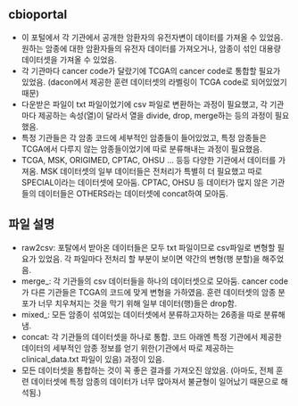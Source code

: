 ## cbioportal
+ 이 포털에서 각 기관에서 공개한 암환자의 유전자변이 데이터를 가져올 수 있었음. 원하는 암종에 대한 암환자들의 유전자 데이터를 가져오거나, 암종이 섞인 대용량 데이터셋을 가져올 수 있었음.
+ 각 기관마다 cancer code가 달랐기에 TCGA의 cancer code로 통합할 필요가 있었음. (dacon에서 제공한 훈련 데이터셋의 라벨링이 TCGA code로 되어있었기 때문)
+ 다운받은 파일이 txt 파일이었기에 csv 파일로 변환하는 과정이 필요했고, 각 기관마다 제공하는 속성(열)이 달라서 열을 divide, drop, merge하는 등의 과정이 필요했음.
+ 특정 기관들은 각 암종 코드에 세부적인 암종들이 들어있었고, 특정 암종들은 TCGA에서 다루지 않는 암종들이었기에 따로 분류해내는 과정이 필요했음.
+ TCGA, MSK, ORIGIMED, CPTAC, OHSU ... 등등 다양한 기관에서 데이터를 가져옴. MSK 데이터셋의 일부 데이터들은 전처리가 특별히 더 필요했고 따로 SPECIAL이라는 데이터셋에 모아둠. CPTAC, OHSU 등 데이터가 많지 않은 기관들의 데이터들은 OTHERS라는 데이터셋에 concat하여 모아둠.

## 파일 설명
+ raw2csv: 포탈에서 받아온 데이터들은 모두 txt 파일이므로 csv파일로 변형할 필요가 있었음. 각 파일마다 전처리 할 부분이 보이면 약간의 변형(행 분할)을 해주었음.
+ merge_: 각 기관들의 csv 데이터들을 하나의 데이터셋으로 모아둠. cancer code가 다른 기관들은 TCGA의 코드에 맞게 변형을 가하였음. 훈련 데이터셋의 암종 분포가 너무 치우쳐지는 것을 막기 위해 일부 데이터(행)들은 drop함.
+ mixed_: 모든 암종이 섞여있는 데이터셋에서 분류하고자하는 26종을 따로 분류해냄.
+ concat: 각 기관들의 데이터셋을 하나로 통합. 코드 아래엔 특정 기관에서 제공한 데이터의 세부적인 암종 정보를 얻기 위한(기관에서 따로 제공하는 clinical_data.txt 파일이 있음) 과정이 있음.
+ 모든 데이터셋을 통합하는 것이 꼭 좋은 결과를 가져오진 않았음. (아마도, 전체 훈련 데이터셋에 특정 암종의 데이터가 너무 많아져서 불균형이 일어났기 때문으로 해석됨.)
